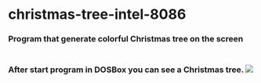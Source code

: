 # christmas-tree-intel-8086
<h3>Program that generate colorful Christmas tree on the screen<h3></br>
  After start program in DOSBox you can see a Christmas tree.
<img src="https://user-images.githubusercontent.com/67584450/167799044-7715acee-772b-4085-8685-f03cfbf10ac3.png"></img>
